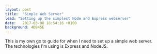```yaml
---
layout: post
title:  "Simple Web Server"
lead: "Setting up the simplest Node and Express webserver"
date:   2017-03-08 18:54:16 +0100
background: 4DB45E
---
```


This is my own go to guide for when I need to set up a simple web server.
The technologies I'm using is Express and NodeJS.
